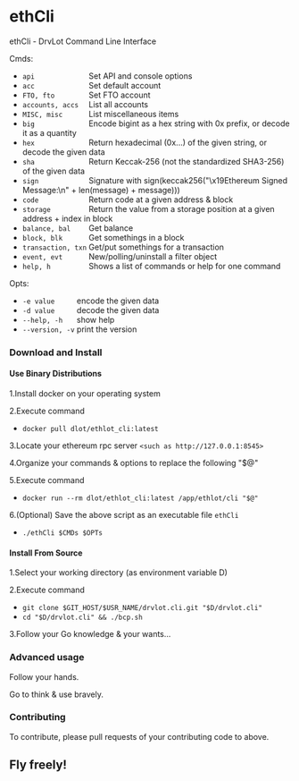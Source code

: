 # ethCli

ethCli - DrvLot Command Line Interface

Cmds:
  - `api             `  Set API and console options
  - `acc             `  Set default account
  - `FTO, fto        `  Set FTO account
  - `accounts, accs  `  List all accounts
  - `MISC, misc      `  List miscellaneous items
  - `big             `  Encode bigint as a hex string with 0x prefix, or decode it as a quantity
  - `hex             `  Return hexadecimal (0x...) of the given string, or decode the given data
  - `sha             `  Return Keccak-256 (not the standardized SHA3-256) of the given data
  - `sign            `  Signature with sign(keccak256("\x19Ethereum Signed Message:\n" + len(message) + message)))
  - `code            `  Return code at a given address & block
  - `storage         `  Return the value from a storage position at a given address + index in block
  - `balance, bal    `  Get balance
  - `block, blk      `  Get somethings in a block
  - `transaction, txn`  Get/put somethings for a transaction
  - `event, evt      `  New/polling/uninstall a filter object
  - `help, h         `  Shows a list of commands or help for one command

Opts:
  - `-e value     ` encode the given data
  - `-d value     ` decode the given data
  - `--help, -h   ` show help
  - `--version, -v` print the version

### Download and Install

#### Use Binary Distributions

1.Install docker on your operating system

2.Execute command
  - `docker pull dlot/ethlot_cli:latest`

3.Locate your ethereum rpc server `<such as http://127.0.0.1:8545>`

4.Organize your commands & options to replace the following "$@"

5.Execute command
  - `docker run --rm dlot/ethlot_cli:latest /app/ethlot/cli "$@"`

6.(Optional) Save the above script as an executable file `ethCli`
  - `./ethCli $CMDs $OPTs`

#### Install From Source

1.Select your working directory (as environment variable D)

2.Execute command
  - `git clone $GIT_HOST/$USR_NAME/drvlot.cli.git "$D/drvlot.cli"`
  - `cd "$D/drvlot.cli" && ./bcp.sh`

3.Follow your Go knowledge & your wants...

### Advanced usage

Follow your hands.

Go to think & use bravely.

### Contributing

To contribute, please pull requests of your contributing code to above.

## Fly freely!
